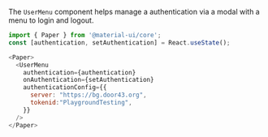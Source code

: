 
The `UserMenu` component helps manage a authentication via a modal with a menu to login and logout.

```js
import { Paper } from '@material-ui/core';
const [authentication, setAuthentication] = React.useState();

<Paper>
  <UserMenu
    authentication={authentication}
    onAuthentication={setAuthentication}
    authenticationConfig={{
      server: "https://bg.door43.org",
      tokenid:"PlaygroundTesting",
    }}
  />
</Paper>
```

